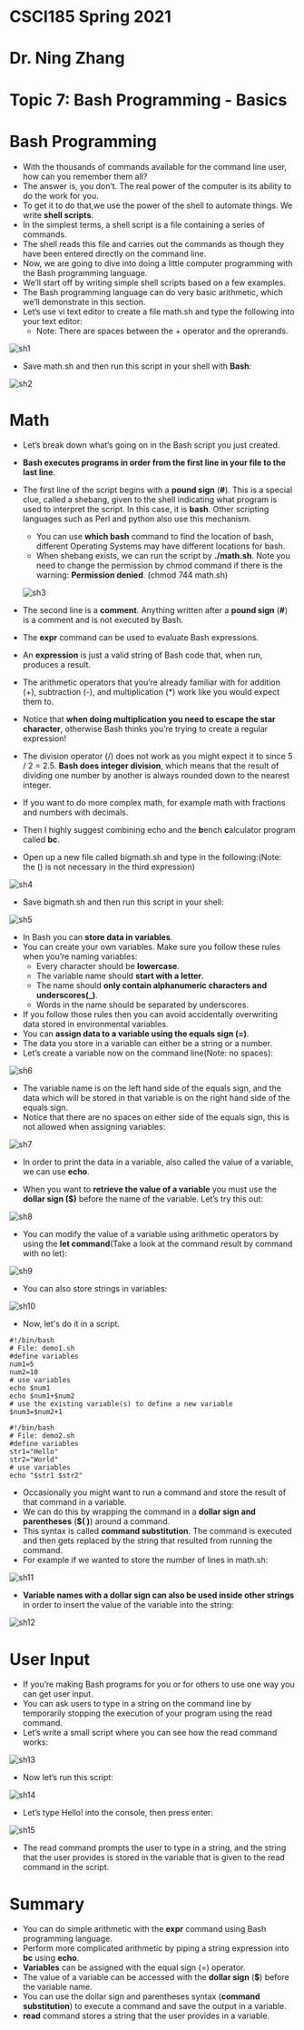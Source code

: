 # CSCI185 Spring 2021
# Dr. Ning Zhang
# Topic 7: Bash Programming - Basics


# Bash Programming
+ With the thousands of commands available for the command line user, how can you remember them all?
+ The answer is, you don’t. The real power of the computer is its ability to do the work for you.
+ To get it to do that,we use the power of the shell to automate things. We write **shell scripts**.
+ In the simplest terms, a shell script is a file containing a series of commands.
+ The shell reads this file and carries out the commands as though they have been entered directly on the command line.
+ Now, we are going to dive into doing a little computer programming with the Bash programming language.
+ We’ll start off by writing simple shell scripts based on a few examples.
+ The Bash programming language can do very basic arithmetic, which we’ll demonstrate in this section.
+ Let’s use vi text editor to create a file math.sh and type the following into your text editor:
  - Note: There are spaces between the + operator and the oprerands.

![sh1](../Resources/t7-sh1.png)

+ Save math.sh and then run this script in your shell with **Bash**:

![sh2](../Resources/t7-sh2.png)


# Math
+ Let’s break down what’s going on in the Bash script you just created.
+ **Bash executes programs in order from the first line in your file to the last line**.
+ The first line of the script begins with a **pound sign** (**#**). This is a special clue, called a shebang, given to the shell indicating what program is used to interpret the script. In this case, it is **bash**. Other scripting languages such as Perl and python also use this mechanism.
  - You can use **which bash** command to find the location of bash, different Operating Systems may have different locations for bash.
  - When shebang exists, we can run the script by **./math.sh**. Note you need to change the permission by chmod command if there is the warning: **Permission denied**. (chmod 744 math.sh)
  
  ![sh3](../Resources/t7-sh3.png)
  
+ The second line is a **comment**. Anything written after a **pound sign** (**#**) is a comment and is not executed by Bash.
+ The **expr** command can be used to evaluate Bash expressions.
+ An **expression** is just a valid string of Bash code that, when run, produces a result.

+ The arithmetic operators that you’re already familiar with for addition (+), subtraction (-), and multiplication (\*) work like you would expect them to.
+ Notice that **when doing multiplication you need to escape the star character**, otherwise Bash thinks you’re trying to create a regular expression!
+ The division operator (/) does not work as you might expect it to since 5 / 2 = 2.5. **Bash does integer division**, which means that the result of dividing one number by another is always rounded down to the nearest integer.
+ If you want to do more complex math, for example math with fractions and numbers with decimals.
+ Then I highly suggest combining echo and the **b**ench **c**alculator program called **bc**.

+ Open up a new file called bigmath.sh and type in the following:(Note: the () is not necessary in the third expression)

![sh4](../Resources/t7-sh4.png)

+ Save bigmath.sh and then run this script in your shell:

![sh5](../Resources/t7-bs5.png)

+ In Bash you can **store data in variables**.
+ You can create your own variables. Make sure you follow these rules when you’re naming variables:
  - Every character should be **lowercase**.
  - The variable name should **start with a letter**.
  - The name should **only contain alphanumeric characters and underscores(_)**.
  - Words in the name should be separated by underscores.
+ If you follow those rules then you can avoid accidentally overwriting data stored in environmental variables.
+ You can **assign data to a variable using the equals sign (=)**.
+ The data you store in a variable can either be a string or a number.
+ Let’s create a variable now on the command line(Note: no spaces):



![sh6](../Resources/t7-sh6.png)

+ The variable name is on the left hand side of the equals sign, and the data which will be stored in that variable is on the right hand side of the equals sign.
+ Notice that there are no spaces on either side of the equals sign, this is not allowed when assigning variables:


![sh7](../Resources/t7-sh7.png)



+ In order to print the data in a variable, also called the value of a variable, we can use **echo**.

+ When you want to **retrieve the value of a variable** you must use the **dollar sign ($)** before the name of the variable. Let’s try this out:


![sh8](../Resources/t7-sh8.png)

+ You can modify the value of a variable using arithmetic operators by using the **let command**(Take a look at the command result by command with no let):

![sh9](../Resources/t7-sh9.png)


+ You can also store strings in variables:


![sh10](../Resources/t7-sh10.png)

+ Now, let's do it in a script.

~~~~
#!/bin/bash
# File: demo1.sh
#define variables
num1=5
num2=10
# use variables
echo $num1
echo $num1+$num2
# use the existing variable(s) to define a new variable
$num3=$num2+1
~~~~


~~~~
#!/bin/bash
# File: demo2.sh
#define variables
str1="Hello"
str2="World"
# use variables
echo "$str1 $str2"
~~~~


+ Occasionally you might want to run a command and store the result of that command in a variable.
+ We can do this by wrapping the command in a **dollar sign and parentheses** (**$( )**) around a command.
+ This syntax is called **command substitution**. The command is executed and then gets replaced by the string that resulted from running the command.
+ For example if we wanted to store the number of lines in math.sh:

![sh11](../Resources/t7-sh11.png)


+ **Variable names with a dollar sign can also be used inside other strings** in order to insert the value of the variable into the string:

![sh12](../Resources/t7-sh12.png)


# User Input
+ If you’re making Bash programs for you or for others to use one way you can get user input.
+ You can ask users to type in a string on the command line by temporarily stopping the execution of your program using the read command.
+ Let’s write a small script where you can see how the read command works:

![sh13](../Resources/t7-sh13.png)

+ Now let’s run this script:

![sh14](../Resources/t7-sh14.png)

+ Let’s type Hello! into the console, then press enter:


![sh15](../Resources/t7-sh15.png)

+ The read command prompts the user to type in a string, and the string that the user provides is stored in the variable that is given to the read command in the script.


#  Summary
+ You can do simple arithmetic with the **expr** command using Bash programming language.
+ Perform more complicated arithmetic by piping a string expression into **bc** using **echo**.
+ **Variables** can be assigned with the equal sign (=) operator.
+ The value of a variable can be accessed with the **dollar sign** (**$**) before the variable name.
+ You can use the dollar sign and parentheses syntax (**command substitution**) to execute a command and save the output in a variable.
+ **read** command stores a string that the user provides in a variable.
